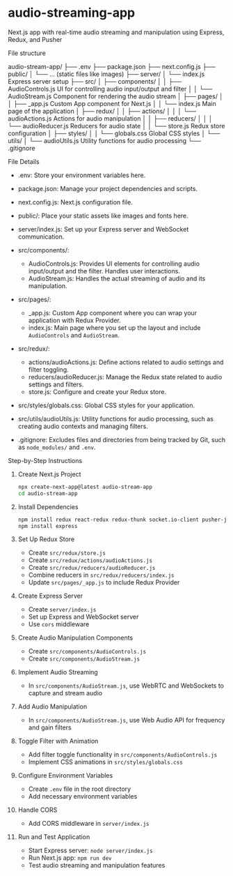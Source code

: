 # audio-streaming-app
Next.js app with real-time audio streaming and manipulation using Express, Redux, and Pusher

File structure

audio-stream-app/
├── .env
├── package.json
├── next.config.js
├── public/
│   └── ... (static files like images)
├── server/
│   └── index.js        Express server setup
├── src/
│   ├── components/
│   │   ├── AudioControls.js   UI for controlling audio input/output and filter
│   │   └── AudioStream.js     Component for rendering the audio stream
│   ├── pages/
│   │   ├── _app.js           Custom App component for Next.js
│   │   └── index.js          Main page of the application
│   ├── redux/
│   │   ├── actions/
│   │   │   └── audioActions.js   Actions for audio manipulation
│   │   ├── reducers/
│   │   │   └── audioReducer.js   Reducers for audio state
│   │   └── store.js           Redux store configuration
│   ├── styles/
│   │   └── globals.css        Global CSS styles
│   └── utils/
│       └── audioUtils.js       Utility functions for audio processing
└── .gitignore


 File Details

- .env: Store your environment variables here.
  
- package.json: Manage your project dependencies and scripts.

- next.config.js: Next.js configuration file.

- public/: Place your static assets like images and fonts here.

- server/index.js: Set up your Express server and WebSocket communication.

- src/components/: 
  - AudioControls.js: Provides UI elements for controlling audio input/output and the filter. Handles user interactions.
  - AudioStream.js: Handles the actual streaming of audio and its manipulation.

- src/pages/:
  - _app.js: Custom App component where you can wrap your application with Redux Provider.
  - index.js: Main page where you set up the layout and include `AudioControls` and `AudioStream`.

- src/redux/:
  - actions/audioActions.js: Define actions related to audio settings and filter toggling.
  - reducers/audioReducer.js: Manage the Redux state related to audio settings and filters.
  - store.js: Configure and create your Redux store.

- src/styles/globals.css: Global CSS styles for your application.

- src/utils/audioUtils.js: Utility functions for audio processing, such as creating audio contexts and managing filters.

- .gitignore: Excludes files and directories from being tracked by Git, such as `node_modules/` and `.env`.

Step-by-Step Instructions

1. Create Next.js Project
   ```bash
   npx create-next-app@latest audio-stream-app
   cd audio-stream-app
   ```

2. Install Dependencies
   ```bash
   npm install redux react-redux redux-thunk socket.io-client pusher-js cors
   npm install express
   ```

3. Set Up Redux Store
   - Create `src/redux/store.js`
   - Create `src/redux/actions/audioActions.js`
   - Create `src/redux/reducers/audioReducer.js`
   - Combine reducers in `src/redux/reducers/index.js`
   - Update `src/pages/_app.js` to include Redux Provider

4. Create Express Server
   - Create `server/index.js`
   - Set up Express and WebSocket server
   - Use `cors` middleware

5. Create Audio Manipulation Components
   - Create `src/components/AudioControls.js`
   - Create `src/components/AudioStream.js`

6. Implement Audio Streaming
   - In `src/components/AudioStream.js`, use WebRTC and WebSockets to capture and stream audio

7. Add Audio Manipulation
   - In `src/components/AudioStream.js`, use Web Audio API for frequency and gain filters

8. Toggle Filter with Animation
   - Add filter toggle functionality in `src/components/AudioControls.js`
   - Implement CSS animations in `src/styles/globals.css`

9. Configure Environment Variables
   - Create `.env` file in the root directory
   - Add necessary environment variables

10. Handle CORS
    - Add CORS middleware in `server/index.js`

11. Run and Test Application
    - Start Express server: `node server/index.js`
    - Run Next.js app: `npm run dev`
    - Test audio streaming and manipulation features


